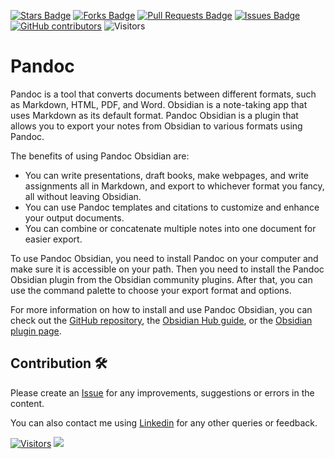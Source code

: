 <a href="https://github.com/drshahizan/obsidian/stargazers"><img src="https://img.shields.io/github/stars/drshahizan/obsidian" alt="Stars Badge"/></a>
<a href="https://github.com/drshahizan/obsidian/network/members"><img src="https://img.shields.io/github/forks/drshahizan/obsidian" alt="Forks Badge"/></a>
<a href="https://github.com/drshahizan/obsidian/pulls"><img src="https://img.shields.io/github/issues-pr/drshahizan/obsidian" alt="Pull Requests Badge"/></a>
<a href="https://github.com/drshahizan/obsidian"><img src="https://img.shields.io/github/issues/drshahizan/obsidian" alt="Issues Badge"/></a>
<a href="https://github.com/drshahizan/obsidian/graphs/contributors"><img alt="GitHub contributors" src="https://img.shields.io/github/contributors/drshahizan/obsidian?color=2b9348"></a>
![Visitors](https://api.visitorbadge.io/api/visitors?path=https%3A%2F%2Fgithub.com%2Fdrshahizan%2obsidian&labelColor=%23d9e3f0&countColor=%23697689&style=flat)

# Pandoc
Pandoc is a tool that converts documents between different formats, such as Markdown, HTML, PDF, and Word. Obsidian is a note-taking app that uses Markdown as its default format. Pandoc Obsidian is a plugin that allows you to export your notes from Obsidian to various formats using Pandoc. 

The benefits of using Pandoc Obsidian are:

- You can write presentations, draft books, make webpages, and write assignments all in Markdown, and export to whichever format you fancy, all without leaving Obsidian.
- You can use Pandoc templates and citations to customize and enhance your output documents.
- You can combine or concatenate multiple notes into one document for easier export.

To use Pandoc Obsidian, you need to install Pandoc on your computer and make sure it is accessible on your path. Then you need to install the Pandoc Obsidian plugin from the Obsidian community plugins. After that, you can use the command palette to choose your export format and options.

For more information on how to install and use Pandoc Obsidian, you can check out the [GitHub repository](https://github.com/OliverBalfour/obsidian-pandoc), the [Obsidian Hub guide]([^2^](https://publish.obsidian.md/hub/04+-+Guides%2C+Workflows%2C+%26+Courses/Guides/Using+Pandoc+inside+Obsidian)), or the [Obsidian plugin page]([^3^](https://obsidian.md/plugins?id=obsidian-pandoc)). 

## Contribution 🛠️
Please create an [Issue](https://github.com/drshahizan/obsidian/issues) for any improvements, suggestions or errors in the content.

You can also contact me using [Linkedin](https://www.linkedin.com/in/drshahizan/) for any other queries or feedback.

[![Visitors](https://api.visitorbadge.io/api/visitors?path=https%3A%2F%2Fgithub.com%2Fdrshahizan&labelColor=%23697689&countColor=%23555555&style=plastic)](https://visitorbadge.io/status?path=https%3A%2F%2Fgithub.com%2Fdrshahizan)
![](https://hit.yhype.me/github/profile?user_id=81284918)



